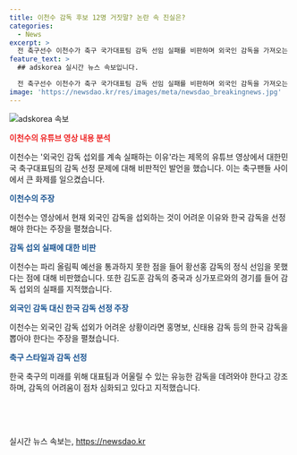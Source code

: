 ```yaml
---
title: 이천수 감독 후보 12명 거짓말? 논란 속 진실은?
categories:
  - News
excerpt: >
  전 축구선수 이천수가 축구 국가대표팀 감독 선임 실패를 비판하며 외국인 감독을 가져오는 것이 최상이라고 주장했다. 이천수는 미래를 위해 유능한 감독을 데리고 와야 한다며, 현재의 감독 추세를 지적하면서 홍명보, 신태용 감독을 지지했다. 이에 대한 논란이 예고된다.
feature_text: >
  ## adskorea 실시간 뉴스 속보입니다.

  전 축구선수 이천수가 축구 국가대표팀 감독 선임 실패를 비판하며 외국인 감독을 가져오는 것이 최상이라고 주장했다. 이천수는 미래를 위해 유능한 감독을 데리고 와야 한다며, 현재의 감독 추세를 지적하면서 홍명보, 신태용 감독을 지지했다. 이에 대한 논란이 예고된다.
image: 'https://newsdao.kr/res/images/meta/newsdao_breakingnews.jpg'
---
```


<p><img src="https://newsdao.kr/res/images/meta/newsdao_breakingnews.jpg" alt="adskorea 속보" /></p>

<p><b><span style="color: #ee2323;">이천수의 유튜브 영상 내용 분석</span></b></p>

<p data-ke-size="size16">이천수는 '외국인 감독 섭외를 계속 실패하는 이유'라는 제목의 유튜브 영상에서 대한민국 축구대표팀의 감독 선정 문제에 대해 비판적인 발언을 했습니다. 이는 축구팬들 사이에서 큰 화제를 일으켰습니다.</p>

<p><b><span style="color: #1a5490;">이천수의 주장</span></b></p>

<p data-ke-size="size16">이천수는 영상에서 현재 외국인 감독을 섭외하는 것이 어려운 이유와 한국 감독을 선정해야 한다는 주장을 펼쳤습니다.</p>

<p><b><span style="color: #1a5490;">감독 섭외 실패에 대한 비판</span></b></p>

<p data-ke-size="size16">이천수는 파리 올림픽 예선을 통과하지 못한 점을 들어 황선홍 감독의 정식 선임을 못했다는 점에 대해 비판했습니다. 또한 김도훈 감독의 중국과 싱가포르와의 경기를 들어 감독 섭외의 실패를 지적했습니다.</p>

<p><b><span style="color: #1a5490;">외국인 감독 대신 한국 감독 선정 주장</span></b></p>

<p data-ke-size="size16">이천수는 외국인 감독 섭외가 어려운 상황이라면 홍명보, 신태용 감독 등의 한국 감독을 뽑아야 한다는 주장을 펼쳤습니다.</p>

<p><b><span style="color: #1a5490;">축구 스타일과 감독 선정</span></b></p>

<p data-ke-size="size16">한국 축구의 미래를 위해 대표팀과 어울릴 수 있는 유능한 감독을 데려와야 한다고 강조하며, 감독의 어려움이 점차 심화되고 있다고 지적했습니다.</p>

<p data-ke-size="size16">&nbsp;</p>

<p data-ke-size="size16">&nbsp;</p>
실시간 뉴스 속보는, <a href="https://newsdao.kr" rel="dofollow">https://newsdao.kr</a>


